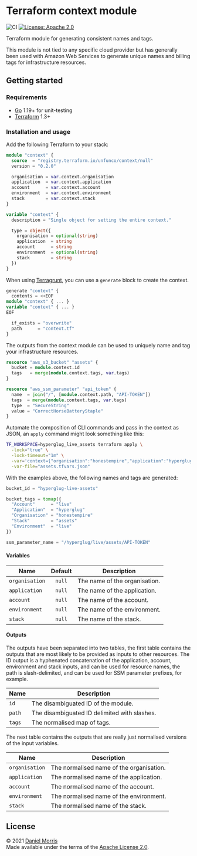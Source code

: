 # Terraform context module

![CI](https://github.com/unfunco/terraform-null-context/actions/workflows/ci.yaml/badge.svg)
[![License: Apache 2.0](https://img.shields.io/badge/License-Apache_2.0-purple.svg)](https://opensource.org/licenses/Apache-2.0)

Terraform module for generating consistent names and tags.

This module is not tied to any specific cloud provider but has generally been
used with Amazon Web Services to generate unique names and billing tags for
infrastructure resources.

## Getting started

### Requirements

* [Go] 1.19+ for unit-testing
* [Terraform] 1.3+

### Installation and usage

Add the following Terraform to your stack:

```terraform
module "context" {
  source  = "registry.terraform.io/unfunco/context/null"
  version = "0.2.0"

  organisation = var.context.organisation
  application  = var.context.application
  account      = var.context.account
  environment  = var.context.environment
  stack        = var.context.stack
}

variable "context" {
  description = "Single object for setting the entire context."

  type = object({
    organisation = optional(string)
    application  = string
    account      = string
    environment  = optional(string)
    stack        = string
  })
}
```

When using [Terragrunt], you can use a `generate` block to create the context.

```terraform
generate "context" {
  contents = <<EOF
module "context" { ... }
variable "context" { ... }
EOF

  if_exists = "overwrite"
  path      = "context.tf"
}
```

The outputs from the context module can be used to uniquely name and tag your
infrastructure resources.

```terraform
resource "aws_s3_bucket" "assets" {
  bucket = module.context.id
  tags   = merge(module.context.tags, var.tags)
}

resource "aws_ssm_parameter" "api_token" {
  name  = join("/", [module.context.path, "API-TOKEN"])
  tags  = merge(module.context.tags, var.tags)
  type  = "SecureString"
  value = "CorrectHorseBatteryStaple"
}
```

Automate the composition of CLI commands and pass in the context as JSON,
an `apply` command might look something like this:

```bash
TF_WORKSPACE=hyperglug_live_assets terraform apply \
  -lock="true" \
  -lock-timeout="1m" \
  -var='context={"organisation":"honestempire","application":"hyperglug","account":"live","environment":"live","stack":"assets"}' \
  -var-file="assets.tfvars.json"
```

With the examples above, the following names and tags are generated:

```terraform
bucket_id = "hyperglug-live-assets"

bucket_tags = tomap({
  "Account"      = "live"
  "Application"  = "hyperglug"
  "Organisation" = "honestempire"
  "Stack"        = "assets"
  "Environment"  = "live"
})

ssm_parameter_name = "/hyperglug/live/assets/API-TOKEN"
```

#### Variables

| Name           | Default | Description                   |
|----------------|:-------:|-------------------------------|
| `organisation` | `null`  | The name of the organisation. |
| `application`  | `null`  | The name of the application.  |
| `account`      | `null`  | The name of the account.      |
| `environment`  | `null`  | The name of the environment.  |
| `stack`        | `null`  | The name of the stack.        |

#### Outputs

The outputs have been separated into two tables, the first table contains the
outputs that are most likely to be provided as inputs to other resources. The ID
output is a hyphenated concatenation of the application, account, environment
and stack inputs, and can be used for resource names, the path is
slash-delimited, and can be used for SSM parameter prefixes, for example.

| Name   | Description                                  |
|--------|----------------------------------------------|
| `id`   | The disambiguated ID of the module.          |
| `path` | The disambiguated ID delimited with slashes. |
| `tags` | The normalised map of tags.                  |

The next table contains the outputs that are really just normalised versions of
the input variables.

| Name           | Description                              |
|----------------|------------------------------------------|
| `organisation` | The normalised name of the organisation. |
| `application`  | The normalised name of the application.  |
| `account`      | The normalised name of the account.      |
| `environment`  | The normalised name of the environment.  |
| `stack`        | The normalised name of the stack.        |

## License

© 2021 [Daniel Morris]  
Made available under the terms of the [Apache License 2.0](LICENSE.md).

[Daniel Morris]: https://unfun.co
[Go]: https://go.dev
[Honest Empire Ltd]: https://www.honestempire.com
[Terraform]: https://www.terraform.io
[Terragrunt]: https://terragrunt.gruntwork.io
